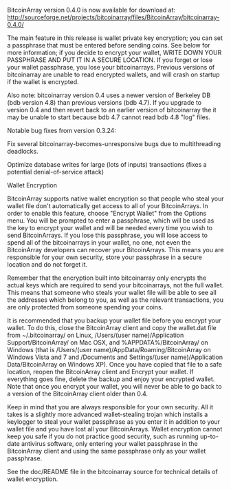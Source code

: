 BitcoinArray version 0.4.0 is now available for download at:
http://sourceforge.net/projects/bitcoinarray/files/BitcoinArray/bitcoinarray-0.4.0/

The main feature in this release is wallet private key encryption;
you can set a passphrase that must be entered before sending coins.
See below for more information; if you decide to encrypt your wallet,
WRITE DOWN YOUR PASSPHRASE AND PUT IT IN A SECURE LOCATION. If you
forget or lose your wallet passphrase, you lose your bitcoinarrays.
Previous versions of bitcoinarray are unable to read encrypted wallets,
and will crash on startup if the wallet is encrypted.

Also note: bitcoinarray version 0.4 uses a newer version of Berkeley DB
(bdb version 4.8) than previous versions (bdb 4.7). If you upgrade
to version 0.4 and then revert back to an earlier version of bitcoinarray
the it may be unable to start because bdb 4.7 cannot read bdb 4.8
"log" files.


Notable bug fixes from version 0.3.24:

Fix several bitcoinarray-becomes-unresponsive bugs due to multithreading
deadlocks.

Optimize database writes for large (lots of inputs) transactions
(fixes a potential denial-of-service attack)


Wallet Encryption

BitcoinArray supports native wallet encryption so that people who steal your
wallet file don't automatically get access to all of your BitcoinArrays.
In order to enable this feature, choose "Encrypt Wallet" from the
Options menu.  You will be prompted to enter a passphrase, which
will be used as the key to encrypt your wallet and will be needed
every time you wish to send BitcoinArrays.  If you lose this passphrase,
you will lose access to spend all of the bitcoinarrays in your wallet,
no one, not even the BitcoinArray developers can recover your BitcoinArrays.
This means you are responsible for your own security, store your
passphrase in a secure location and do not forget it.

Remember that the encryption built into bitcoinarray only encrypts the
actual keys which are required to send your bitcoinarrays, not the full
wallet.  This means that someone who steals your wallet file will
be able to see all the addresses which belong to you, as well as the
relevant transactions, you are only protected from someone spending
your coins.

It is recommended that you backup your wallet file before you
encrypt your wallet.  To do this, close the BitcoinArray client and
copy the wallet.dat file from ~/.bitcoinarray/ on Linux, /Users/(user
name)/Application Support/BitcoinArray/ on Mac OSX, and %APPDATA%/BitcoinArray/
on Windows (that is /Users/(user name)/AppData/Roaming/BitcoinArray on
Windows Vista and 7 and /Documents and Settings/(user name)/Application
Data/BitcoinArray on Windows XP).  Once you have copied that file to a
safe location, reopen the BitcoinArray client and Encrypt your wallet.
If everything goes fine, delete the backup and enjoy your encrypted
wallet.  Note that once you encrypt your wallet, you will never be
able to go back to a version of the BitcoinArray client older than 0.4.

Keep in mind that you are always responsible for your own security.
All it takes is a slightly more advanced wallet-stealing trojan which
installs a keylogger to steal your wallet passphrase as you enter it
in addition to your wallet file and you have lost all your BitcoinArrays.
Wallet encryption cannot keep you safe if you do not practice
good security, such as running up-to-date antivirus software, only
entering your wallet passphrase in the BitcoinArray client and using the
same passphrase only as your wallet passphrase.

See the doc/README file in the bitcoinarray source for technical details
of wallet encryption.
